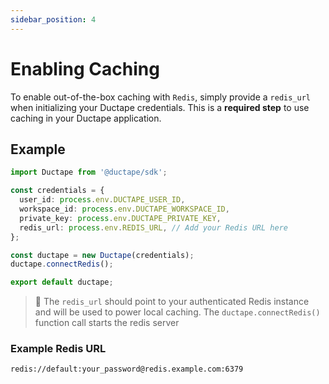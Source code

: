 ```yaml
---
sidebar_position: 4
---
```


# Enabling Caching

To enable out-of-the-box caching with `Redis`, simply provide a `redis_url` when initializing your Ductape credentials. This is a **required step** to use caching in your Ductape application.

## Example

```typescript
import Ductape from '@ductape/sdk';

const credentials = {
  user_id: process.env.DUCTAPE_USER_ID,
  workspace_id: process.env.DUCTAPE_WORKSPACE_ID,
  private_key: process.env.DUCTAPE_PRIVATE_KEY,
  redis_url: process.env.REDIS_URL, // Add your Redis URL here
};

const ductape = new Ductape(credentials);
ductape.connectRedis();

export default ductape;
```

> 🔑 The `redis_url` should point to your authenticated Redis instance and will be used to power local caching.
> The `ductape.connectRedis()` function call starts the redis server

### Example Redis URL

```
redis://default:your_password@redis.example.com:6379
```
